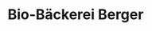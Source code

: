 ---
title: "Bio-Bäckerei Berger"
url: /pfullingen/bio-baeckerei-berger-marktstrasse/
shop: Bäckerei
---